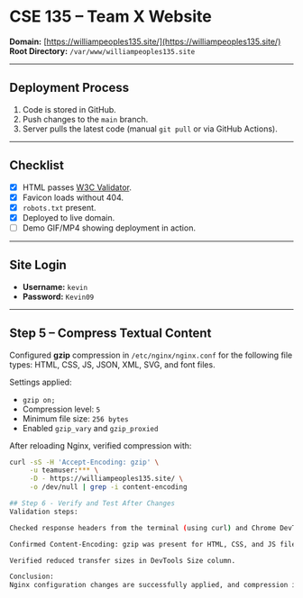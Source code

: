 # CSE 135 – Team X Website

**Domain:** [https://williampeoples135.site/](https://williampeoples135.site/)  
**Root Directory:** `/var/www/williampeoples135.site`

---

## Deployment Process
1. Code is stored in GitHub.
2. Push changes to the `main` branch.
3. Server pulls the latest code (manual `git pull` or via GitHub Actions).

---

## Checklist
- [x] HTML passes [W3C Validator](https://validator.w3.org/nu/).
- [x] Favicon loads without 404.
- [x] `robots.txt` present.
- [x] Deployed to live domain.
- [ ] Demo GIF/MP4 showing deployment in action.

---

## Site Login
- **Username:** `kevin`  
- **Password:** `Kevin09`

---

## Step 5 – Compress Textual Content
Configured **gzip** compression in `/etc/nginx/nginx.conf` for the following file types: HTML, CSS, JS, JSON, XML, SVG, and font files.  

Settings applied:
- `gzip on;`
- Compression level: `5`
- Minimum file size: `256 bytes`
- Enabled `gzip_vary` and `gzip_proxied`

After reloading Nginx, verified compression with:
```bash
curl -sS -H 'Accept-Encoding: gzip' \
     -u teamuser:*** \
     -D - https://williampeoples135.site/ \
     -o /dev/null | grep -i content-encoding

## Step 6 - Verify and Test After Changes
Validation steps:

Checked response headers from the terminal (using curl) and Chrome DevTools.

Confirmed Content-Encoding: gzip was present for HTML, CSS, and JS files.

Verified reduced transfer sizes in DevTools Size column.

Conclusion:
Nginx configuration changes are successfully applied, and compression is active across all key file types.


